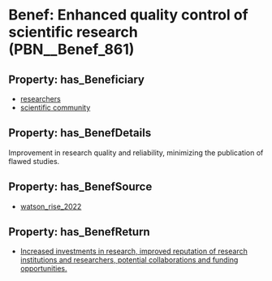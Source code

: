 # Benef: __Enhanced quality control of scientific research__ (PBN__Benef_861)

## Property: has_Beneficiary

* [researchers](../Stakeholder/PBN__Stakeholder_2)
* [scientific community](../Stakeholder/PBN__Stakeholder_348)

## Property: has_BenefDetails

Improvement in research quality and reliability, minimizing the publication of flawed studies.

## Property: has_BenefSource

* [watson_rise_2022](../Article/PBN__Article_173)

## Property: has_BenefReturn

* [Increased investments in research, improved reputation of research institutions and researchers, potential collaborations and funding opportunities.](../BenefReturn/PBN__BenefReturn_938)

